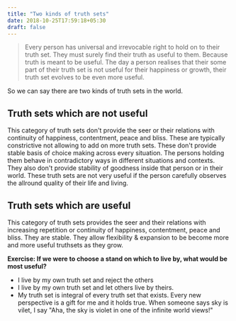 ```yaml
---
title: "Two kinds of truth sets"
date: 2018-10-25T17:59:18+05:30
draft: false 
---
```


> Every person has universal and irrevocable right to hold on to their truth set. They must surely find their truth as useful to them. Because truth is meant to be useful. The day a person realises that their some part of their truth set is not useful for their happiness or growth, their truth set evolves to be even more useful.

So we can say there are two kinds of truth sets in the world. 

## Truth sets which are not useful
This category of truth sets don't provide the seer or their relations with continuity of happiness, contentment, peace and bliss. These are typically constrictive not allowing to add on more truth sets. These don't provide stable basis of choice making across every situation. The persons holding them behave in contradictory ways in different situations and contexts. They also don't provide stability of goodness inside that person or in their world. These truth sets are not very useful if the person carefully observes the allround quality of their life and living.

## Truth sets which are useful
This category of truth sets provides the seer and their relations with increasing repetition or continuity of happiness, contentment, peace and bliss. They are stable. They allow flexibility & expansion to be become more and more useful truthsets as they grow.

**Exercise: If we were to choose a stand on which to live by, what would be most useful?**

- I live by my own truth set and reject the others
- I live by my own truth set and let others live by theirs.
- My truth set is integral of every truth set that exists. Every new perspective is a gift for me and it holds true. When someone says sky is vilet, I say "Aha, the sky is violet in one of the infinite world views!"

